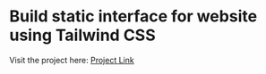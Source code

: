 # Build static interface for website using Tailwind CSS

Visit the project here: [Project Link](https://tailwindcss-deploy.web.app/)

